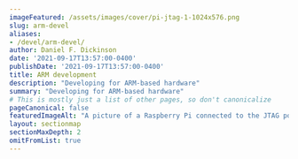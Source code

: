```yaml
---
imageFeatured: /assets/images/cover/pi-jtag-1-1024x576.png
slug: arm-devel
aliases:
- /devel/arm-devel/
author: Daniel F. Dickinson
date: '2021-09-17T13:57:00-0400'
publishDate: '2021-09-17T13:57:00-0400'
title: ARM development
description: "Developing for ARM-based hardware"
summary: "Developing for ARM-based hardware"
# This is mostly just a list of other pages, so don't canonicalize
pageCanonical: false
featuredImageAlt: "A picture of a Raspberry Pi connected to the JTAG port of Netgear router, with special effects added"
layout: sectionmap
sectionMaxDepth: 2
omitFromList: true
---
```

